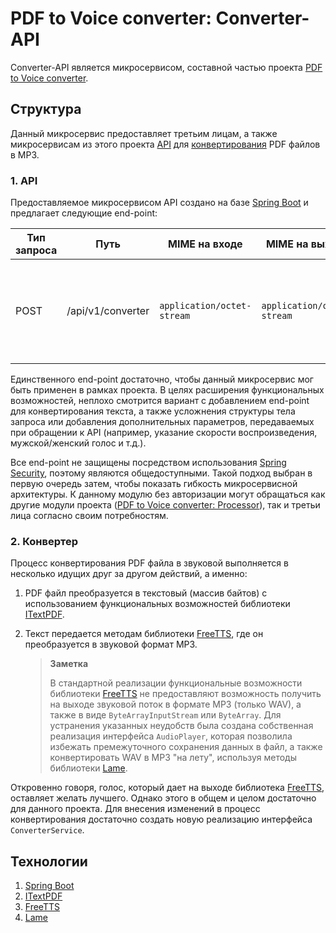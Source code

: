 # PDF to Voice converter: Converter-API

Converter-API является микросервисом, составной частью проекта 
[PDF to Voice converter](https://github.com/he1ex-tG/PDF-to-Voice-Converter).

## Структура

Данный микросервис предоставляет третьим лицам, а также микросервисам из этого проекта 
[API](#1-api) для [конвертирования](#2-конвертер) PDF файлов в MP3.

### 1. API

Предоставляемое микросервисом API создано на базе [Spring Boot](https://spring.io/projects/spring-boot) и 
предлагает следующие end-point:

| __Тип запроса__ | __Путь__          | __MIME на входе__          | __MIME на выходе__         | __Описание__                                                                                         |
|-----------------|-------------------|----------------------------|----------------------------|------------------------------------------------------------------------------------------------------|
| POST            | /api/v1/converter | `application/octet-stream` | `application/octet-stream` |  Конвертировать `ByteArray` из тела запроса, содержащий PDF файл, в `ByteArray`, содержащий MP3 файл |

Единственного end-point достаточно, чтобы данный микросервис мог быть применен в рамках проекта. В целях 
расширения функциональных возможностей, неплохо смотрится вариант с добавлением end-point для 
конвертирования текста, а также усложнения структуры тела запроса или добавления дополнительных параметров,
передаваемых при обращении к API (например, указание скорости воспроизведения, мужской/женский голос и 
т.д.).  

Все end-point не защищены посредством использования 
[Spring Security](https://spring.io/projects/spring-security), поэтому являются
общедоступными. Такой подход выбран в первую очередь затем, чтобы показать гибкость микросервисной 
архитектуры. К данному модулю без авторизации могут обращаться как другие модули проекта 
([PDF to Voice converter: Processor](https://github.com/he1ex-tG/PDF-to-Voice-Converter/tree/master/processor)), 
так и третьи лица согласно своим потребностям.

### 2. Конвертер

Процесс конвертирования PDF файла в звуковой выполняется в несколько идущих друг за другом действий, а именно:
1. PDF файл преобразуется в текстовый (массив байтов) с использованием функциональных возможностей библиотеки 
[ITextPDF](https://itextpdf.com/).
2. Текст передается методам библиотеки [FreeTTS](https://freetts.sourceforge.io/), где он преобразуется в звуковой формат MP3.
    
    > __Заметка__
    > 
    > В стандартной реализации функциональные возможности библиотеки [FreeTTS](https://freetts.sourceforge.io/) не предоставляют возможность получить на выходе звуковой поток в формате MP3 (только WAV), а также в виде `ByteArrayInputStream` или `ByteArray`. Для устранения указанных неудобств была создана собственная реализация интерфейса `AudioPlayer`, которая позволила избежать премежуточного сохранения данных в файл, а также конвертировать WAV в MP3 "на лету", используя методы библиотеки [Lame](https://lame.sourceforge.io/). 

Откровенно говоря, голос, который дает на выходе библиотека [FreeTTS](https://freetts.sourceforge.io/), оставляет желать лучшего. Однако 
этого в общем и целом достаточно для данного проекта. Для внесения изменений в процесс конвертирования
достаточно создать новую реализацию интерфейса `ConverterService`.

## Технологии

1. [Spring Boot](https://spring.io/projects/spring-boot)
2. [ITextPDF](https://itextpdf.com/)
3. [FreeTTS](https://freetts.sourceforge.io/)
4. [Lame](https://lame.sourceforge.io/)
